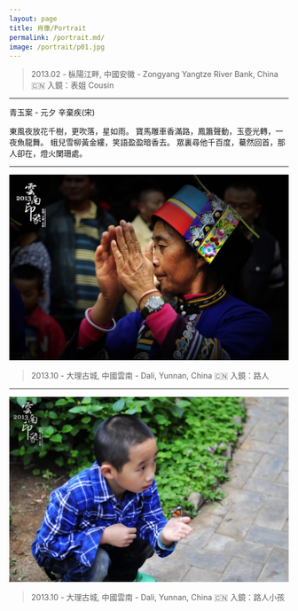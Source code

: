 ```yaml
---
layout: page
title: 肖像/Portrait
permalink: /portrait.md/
image: /portrait/p01.jpg
---
```

> 2013.02 - 枞陽江畔, 中國安徽 - Zongyang Yangtze River Bank, China 🇨🇳 
> 入鏡：表姐 Cousin

---
青玉案 - 元夕
辛棄疾(宋)

東風夜放花千樹，更吹落，星如雨。
寶馬雕車香滿路，鳳簫聲動，玉壺光轉，一夜魚龍舞。
蛾兒雪柳黃金縷，笑語盈盈暗香去。
眾裏尋他千百度，驀然回首，那人卻在，燈火闌珊處。

---
![](/img/portrait/p02.JPG)
> 2013.10 - 大理古城, 中國雲南 - Dali, Yunnan, China 🇨🇳 
> 入鏡：路人 

---
![](/img/portrait/p03.JPG)
> 2013.10 - 大理古城, 中國雲南 - Dali, Yunnan, China 🇨🇳 
> 入鏡：路人小孩
